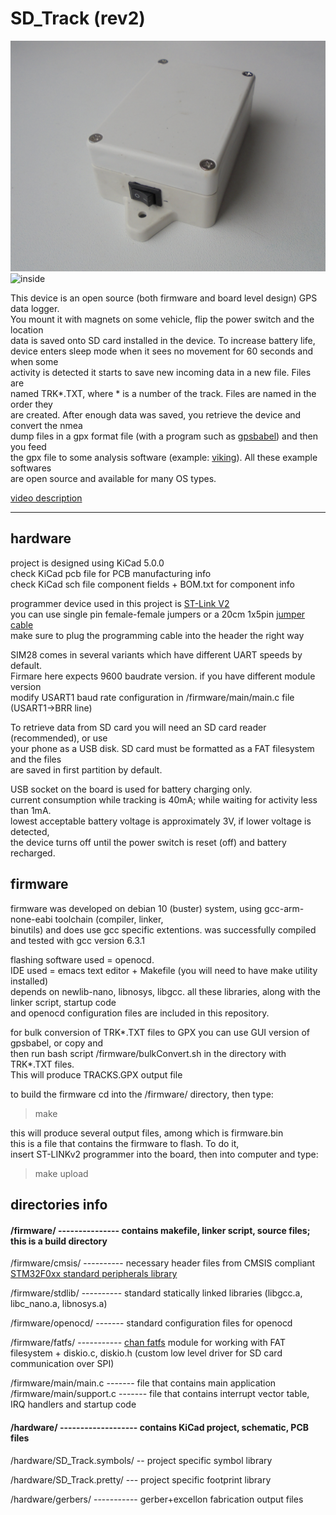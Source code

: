 # SD_Track (rev2)

![outside](1.jpg)  
![inside](2.jpg)  

This device is an open source (both firmware and board level design) GPS data logger.  
You mount it with magnets on some vehicle, flip the power switch and the location  
data is saved onto SD card installed in the device. To increase battery life,  
device enters sleep mode when it sees no movement for 60 seconds and when some  
activity is detected it starts to save new incoming data in a new file. Files are  
named TRK*.TXT, where * is a number of the track. Files are named in the order they  
are created. After enough data was saved, you retrieve the device and convert the nmea  
dump files in a gpx format file (with a program such as [gpsbabel](https://www.gpsbabel.org)) and then you feed  
the gpx file to some analysis software (example: [viking](https://sourceforge.net/projects/viking)). All these example softwares  
are open source and available for many OS types.  

[video description]()  

---

## hardware
project is designed using KiCad 5.0.0  
check KiCad pcb file for PCB manufacturing info  
check KiCad sch file component fields + BOM.txt for component info  

programmer device used in this project is [ST-Link V2](https://www.aliexpress.com/item/1PCS-ST-LINK-Stlink-ST-Link-V2-Mini-STM8-STM32-Simulator-Download-Programmer-Programming-With-Cover/32792513237.html?ws_ab_test=searchweb0_0,searchweb201602_2_10152_10151_10065_10344_10068_10342_10546_10343_10340_10548_10341_10696_10084_10083_10618_10307_10135_10133_10059_100031_10103_10624_10623_10622_10621_10620,searchweb201603_55,ppcSwitch_3&algo_expid=448b8f37-4a09-4701-bf7f-8b2ce2770a23-0&algo_pvid=448b8f37-4a09-4701-bf7f-8b2ce2770a23&priceBeautifyAB=0)  
you can use single pin female-female jumpers or a 20cm 1x5pin [jumper cable](https://www.aliexpress.com/item/10PCS-5PIN-DUPONT-LINE-female-to-female-PITCH-2-54MM-20CM-double-head-5P-5-pin/32853674233.html?ws_ab_test=searchweb0_0,searchweb201602_2_10152_10151_10065_10344_10068_10342_10546_10343_10340_10548_10341_10696_10084_10083_10618_10307_10135_10133_10059_100031_10103_10624_10623_10622_10621_10620,searchweb201603_55,ppcSwitch_3&algo_expid=c2221a02-3143-4d59-b79a-f27b48f8f268-0&algo_pvid=c2221a02-3143-4d59-b79a-f27b48f8f268&priceBeautifyAB=0)  
make sure to plug the programming cable into the header the right way  

SIM28 comes in several variants which have different UART speeds by default.  
Firmare here expects 9600 baudrate version. if you have different module version  
modify USART1 baud rate configuration in /firmware/main/main.c file (USART1->BRR line)  

To retrieve data from SD card you will need an SD card reader (recommended), or use  
your phone as a USB disk. SD card must be formatted as a FAT filesystem and the files  
are saved in first partition by default.  

USB socket on the board is used for battery charging only.  
current consumption while tracking is 40mA; while waiting for activity less than 1mA.  
lowest acceptable battery voltage is approximately 3V, if lower voltage is detected,  
the device turns off until the power switch is reset (off) and battery recharged.  

## firmware
firmware was developed on debian 10 (buster) system, using gcc-arm-none-eabi toolchain (compiler, linker,  
binutils) and does use gcc specific extentions. was successfully compiled and tested with gcc version 6.3.1  

flashing software used = openocd.  
IDE used = emacs text editor + Makefile  (you will need to have make utility installed)  
depends on newlib-nano, libnosys, libgcc. all these libraries, along with the linker script, startup code  
and openocd configuration files are included in this repository.  

for bulk conversion of TRK*.TXT files to GPX you can use GUI version of gpsbabel, or copy and  
then run bash script /firmware/bulkConvert.sh in the directory with TRK*.TXT files.  
This will produce TRACKS.GPX output file  

to build the firmware cd into the /firmware/ directory, then type:  

> make  

this will produce several output files, among which is firmware.bin  
this is a file that contains the firmware to flash. To do it,  
insert ST-LINKv2 programmer into the board, then into computer and type:  

> make upload  

## directories info

#### /firmware/ --------------- contains makefile, linker script, source files; this is a build directory  

/firmware/cmsis/ ---------- necessary header files from CMSIS compliant [STM32F0xx standard peripherals library](https://www.st.com/content/st_com/en/products/embedded-software/mcus-embedded-software/stm32-embedded-software/stm32-standard-peripheral-libraries/stsw-stm32048.html)  

/firmware/stdlib/ ---------- standard statically linked libraries (libgcc.a, libc_nano.a, libnosys.a)  

/firmware/openocd/ ------- standard configuration files for openocd  

/firmware/fatfs/ ----------- [chan fatfs](http://www.elm-chan.org/fsw/ff/00index_e.html) module for working with FAT filesystem + diskio.c, diskio.h (custom low level driver for SD card communication over SPI)  

/firmware/main/main.c ------- file that contains main application  
/firmware/main/support.c ------- file that contains interrupt vector table, IRQ handlers and startup code  

#### /hardware/ ------------------- contains KiCad project, schematic, PCB files  

/hardware/SD_Track.symbols/ -- project specific symbol library  

/hardware/SD_Track.pretty/ --- project specific footprint library  

/hardware/gerbers/ ----------- gerber+excellon fabrication output files  
